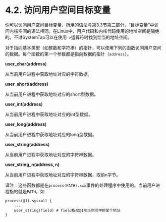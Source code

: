 # 4.2. 访问用户空间目标变量

你可以访问用户空间目标变量，所用的语法与第3.3节第二部分，“目标变量”中访问内核空间的语法相同。在Linux中，用户代码和内核代码使用的地址空间是隔绝的。不过SystemTap可以在使用`->`运算符时找到恰当的地址空间。

对于指向基本类型（如整数和字符串）的指针，可以使用下列的函数访问用户空间的数据。每个函数的第一个参数都是指向数据的指针（`address`）。

**user_char(address)**

从当前用户进程中获取地址对应的字符数据。

**user_short(address)**

从当前用户进程中获取地址对应的short型数据。

**user_int(address)**

从当前用户进程中获取地址对应的int型数据。

**user_long(address)**

从当前用户进程中获取地址对应的long型数据。

**user_string(address)**

从当前用户进程中获取地址对应的字符串数据。

**user_string_n(address, n)**

从当前用户进程中获取地址对应的字符串数据，取前n字节。

译注：这些函数都是在`process(PATH).xxx`事件的处理程序中使用的。当前用户进程指的就是`PATH`。如
```
process(@1).syscall {
    ...
    user_string(field) # field指向@1地址空间中的某个地址
}
```
